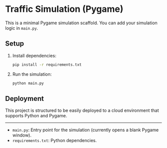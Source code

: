 # Traffic Simulation (Pygame)

This is a minimal Pygame simulation scaffold. You can add your simulation logic in `main.py`.

## Setup

1. Install dependencies:
   ```sh
   pip install -r requirements.txt
   ```

2. Run the simulation:
   ```sh
   python main.py
   ```

## Deployment

This project is structured to be easily deployed to a cloud environment that supports Python and Pygame.

---

- `main.py`: Entry point for the simulation (currently opens a blank Pygame window).
- `requirements.txt`: Python dependencies.
